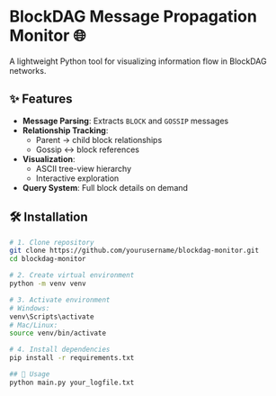 # BlockDAG Message Propagation Monitor 🌐

A lightweight Python tool for visualizing information flow in BlockDAG networks.

## ✨ Features
- **Message Parsing**: Extracts `BLOCK` and `GOSSIP` messages
- **Relationship Tracking**:
  - Parent → child block relationships
  - Gossip ↔ block references
- **Visualization**:
  - ASCII tree-view hierarchy
  - Interactive exploration
- **Query System**: Full block details on demand

## 🛠 Installation
```bash
# 1. Clone repository
git clone https://github.com/yourusername/blockdag-monitor.git
cd blockdag-monitor

# 2. Create virtual environment
python -m venv venv

# 3. Activate environment
# Windows:
venv\Scripts\activate
# Mac/Linux:
source venv/bin/activate

# 4. Install dependencies
pip install -r requirements.txt

## 🚀 Usage
python main.py your_logfile.txt
